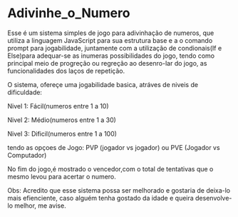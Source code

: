# Adivinhe_o_Numero
Esse é um sistema simples de jogo para adivinhação de numeros, que utiliza a linguagem JavaScript para sua estrutura base e a o comando prompt para jogabilidade, juntamente com a utilização de condionais(If e Else)para adequar-se as inumeras possibilidades do jogo, tendo como principal meio de progreção ou regreção ao desenro-lar do jogo, as funcionalidades dos laços de repetição.

O sistema, ofereçe uma jogabilidade basica, atráves de niveis de dificuldade: 

Nivel 1: Fácil(numeros entre 1 a 10)

Nivel 2: Médio(numeros entre 1 a 30)

Nivel 3: Dificil(numeros entre 1 a 100)

tendo as opçoes de Jogo: PVP (jogador vs jogador) ou PVE (Jogador vs Computador)

No fim do jogo,é mostrado o vencedor,com o total de tentativas que o mesmo levou para acertar o numero. 

Obs: Acredito que esse sistema possa ser melhorado e gostaria de deixa-lo mais efienciente, caso alguém tenha gostado da idade e queira desenvolve-lo melhor, me avise.
